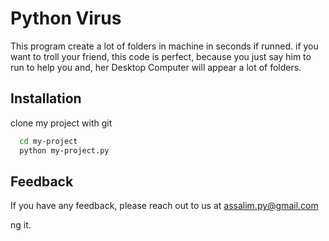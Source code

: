 
# Python Virus

This program create a lot of folders in machine in seconds if runned.
if you want to troll your friend, this code is perfect, because you just say him to run to help you and, her Desktop Computer will appear a lot of folders.


## Installation

clone my project with git

```bash
  cd my-project
  python my-project.py
```
    
## Feedback

If you have any feedback, please reach out to us at assalim.py@gmail.com

ng it.
